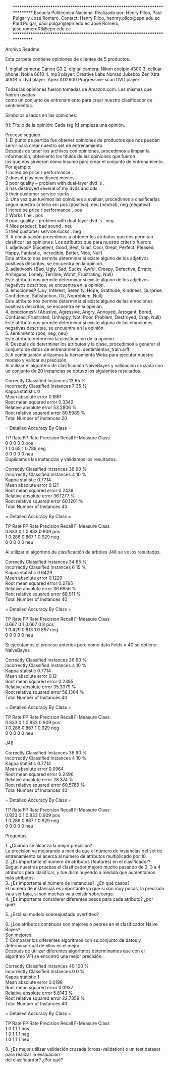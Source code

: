 <ul>
<p>*****************************************************************************
Escuela Politecnica Nacional
Realizado por: Henry Pilco, Paul Pulgar y José Romero.
Contact:
Henry Pilco, hennry.pilco@epn.edu.ec
Paul Pulgar, paul.pulgar@epn.edu.ec
José Romero, jose.romero03@epn.edu.ec
*****************************************************************************</p>
</ul>
Archivo Readme
<p>Esta carpeta contiene opiniones de clientes de 5 productos.</p>
1. digital camera: Canon G3 2. digital camera: Nikon coolpix 4300 3. celluar phone:  Nokia 6610 4. mp3 player:     Creative Labs Nomad Jukebox Zen Xtra 40GB 5. dvd player:     Apex <span class="caps">AD2600</span> Progressive-scan <span class="caps">DVD</span> player
<p>Todas las opiniones fueron tomadas de Amazon.com. Las mismas que fueron usadas<br />
como un conjunto de entrenamiento para crear nuestro clasificador de sentimientos.</p>
<p>Símbolos usados en las opiniones: </p>
[t]: Título de la opinión: Cada tag [t] empieza una opinión.
<p>Proceso seguido.<br />
1. El punto de partida fue obtener opiniones de productos que nos puedan servir para crear nuestro set de entrenamiento.<br />
   Después de tener los archivos con opiniones, procedimos a limpiar la información, obteniento los títulos de las opiniones que fueron<br />
   los que nos sirvieron como insumo para crear el conjunto de entrenamiento. Por ejemplo:<br />
	1 incredibe price / performance . <br />
	2 doesnt play new disney movies . <br />
	3 poor quality &#8211; problem with dual-layer dvd &#8216;s . <br />
	4 has destroyed several of my dvds and cds . <br />
	5 their customer service sucks . <br />
2. Una vez que tuvimos las opiniones a evaluar, procedimos a clasificarlas segun nuestro criterio en: pos (positiva), neu (neutral), neg (negativa).<br />
	1 incredibe price / performance . pos<br />
	2 Works fine . pos<br />
	3 poor quality &#8211; problem with dual-layer dvd &#8216;s . neg<br />
	4 Nice product, bad sound . neu<br />
	5 their customer service sucks . neg<br />
3. A continuación procedimos a obtener los atributos que nos permitan clasificar las opiniones. Los atributos que para nuestro criterio fueron:<br />
	1. adjetivosP {Excellent, Good, Best, Glad, Cool, Great, Perfect, Pleased, Happy, Fantastic, Incredible, Better, Nice, Null}<br />
	   Este atributo nos permite determinar si existe alguno de los adjetivos positivos descritos, se encuentra en la opinión.<br />
	2. adjetivosN {Bad, Ugly, Sad, Sucks, Awful, Creepy, Defective, Erratic, Ambiguos, Lonely, Terrible, Worst, Frustrating, Null}<br />
	   Este atributo nos permite determinar si existe alguno de los adjetivos negativos descritos, se encuentra en la opinión.<br />
	3. emocionesP {Joy, Interest, Serenity, Hope, Gratitude, Kindness, Surprise, Confidence, Satisfaction, Ok, Noproblem, Null} <br />
	   Este atributo nos permite determinar si existe alguno de las emociones positivas descritas, se encuentra en la opinión.<br />
	4. emocionesN {Abusive, Agressive, Angry, Annoyed, Arrogant, Bored, Confused, Frustrated, Unhappy, Not, Poor, Problem, Destroyed, Crap, Null}<br />
	   Este atributo nos permite determinar si existe alguna de las emociones negativas descritas, se encuentra en la opinión.<br />
	5. sentimiento {pos, neg, neu}<br />
	   Este atributo determina la clasificación de la opinión.<br />
4. Después de determinar los atributos y la clase, procedimos a generar el conjunto de datos de entrenamiento. sentimientos_train.arff<br />
5. A continuación utilizamos la herramienta Weka para ejecutar nuestro modelo y validar su precisión.<br />
	Al utilizar el algoritmo de clasificación NaiveBayes y validación cruzada con un conjunto de 20 instancias se obtuvo los siguientes resultados.</p>
<p>Correctly Classified Instances          13               65      %<br />
Incorrectly Classified Instances         7               35      %<br />
Kappa statistic                          0     <br />
Mean absolute error                      0.1861<br />
Root mean squared error                  0.3342<br />
Relative absolute error                 53.2806 %<br />
Root relative squared error             80.5989 %<br />
Total Number of Instances               20     </p>
<p>= Detailed Accuracy By Class =</p>
<p>TP Rate   FP Rate   Precision   Recall  F-Measure   Class<br />
  0         0          0         0         0        pos<br />
  1         1          0.65      1         0.788    neg<br />
  0         0          0         0         0        neu<br />
	Duplicamos las instancias y validamos los resultados.</p>
<p>Correctly Classified Instances          36               90      %<br />
Incorrectly Classified Instances         4               10      %<br />
Kappa statistic                          0.7714<br />
Mean absolute error                      0.121 <br />
Root mean squared error                  0.2439<br />
Relative absolute error                 36.1277 %<br />
Root relative squared error             60.1201 %<br />
Total Number of Instances               40     </p>
<p>= Detailed Accuracy By Class =</p>
<p>TP Rate   FP Rate   Precision   Recall  F-Measure   Class<br />
  0.833     0          1         0.833     0.909    pos<br />
  1         0.286      0.867     1         0.929    neg<br />
  0         0          0         0         0        neu</p>
<p>Al utilizar el algoritmo de clasificación de arboles <span class="caps">J48</span> se ve los resultados.</p>
<p>Correctly Classified Instances          34               85      %<br />
Incorrectly Classified Instances         6               15      %<br />
Kappa statistic                          0.6429<br />
Mean absolute error                      0.1229<br />
Root mean squared error                  0.2795<br />
Relative absolute error                 36.6956 %<br />
Root relative squared error             68.911  %<br />
Total Number of Instances               40     </p>
<p>= Detailed Accuracy By Class =</p>
<p>TP Rate   FP Rate   Precision   Recall  F-Measure   Class<br />
  0.667     0          1         0.667     0.8      pos<br />
  1         0.429      0.813     1         0.897    neg<br />
  0         0          0         0         0        neu</p>
<p>Si ejecutamos el proceso anterios pero como dato Folds = 40 se obtiene:<br />
NaiveBayes</p>
<p>Correctly Classified Instances          36               90      %<br />
Incorrectly Classified Instances         4               10      %<br />
Kappa statistic                          0.7714<br />
Mean absolute error                      0.12  <br />
Root mean squared error                  0.2395<br />
Relative absolute error                 35.3379 %<br />
Root relative squared error             58.1304 %<br />
Total Number of Instances               40     </p>
<p>= Detailed Accuracy By Class =</p>
<p>TP Rate   FP Rate   Precision   Recall  F-Measure   Class<br />
  0.833     0          1         0.833     0.909    pos<br />
  1         0.286      0.867     1         0.929    neg<br />
  0         0          0         0         0        neu</p>
<p><span class="caps">J48</span></p>
<p>Correctly Classified Instances          36               90      %<br />
Incorrectly Classified Instances         4               10      %<br />
Kappa statistic                          0.7714<br />
Mean absolute error                      0.0964<br />
Root mean squared error                  0.2496<br />
Relative absolute error                 28.374  %<br />
Root relative squared error             60.5789 %<br />
Total Number of Instances               40     </p>
<p>= Detailed Accuracy By Class =</p>
<p>TP Rate   FP Rate   Precision   Recall  F-Measure   Class<br />
  0.833     0          1         0.833     0.909    pos<br />
  1         0.286      0.867     1         0.929    neg<br />
  0         0          0         0         0        neu</p>
<p>Preguntas.</p>
<p>1. ¿Cuándo se alcanza la mejor precisión?<br />
	La precisión va mejorando a medida que el número de instancias del set de entrenamiento se acerca al número de atributos multiplicado por 10.<br />
2. ¿Es importante el número de atributos (features) en el clasificador?<br />
	Según nuestras pruebas el clasificador mejoró mucho pasando de 2, 3 a 4 atributos para clasificar, y fue disminuyendo a medida que aumentamos más atributos.<br />
3. ¿Es importante el número de instancias?. ¿En qué casos?<br />
	El número de instancias es importante ya que si son muy pocas, la precisión va a ser baja, si son muchas va a existir sobrecarga. <br />
4. ¿Es importante considerar diferentes pesos para cada atributo? ¿por qué?</p>
<p>5. ¿Está su modelo sobreajustado overfitted?</p>
<p>6. ¿Los atributos contínuos son mejores o peores en el clasificador Naive Bayes?<br />
	Son mejores.<br />
7. Comparar los diferentes algoritmos con su conjunto de datos y determinar cuál de ellos es el mejor.<br />
	Después de utilizar diferentes algoritmos determinamos que con el algoritmo <span class="caps">VFI</span> se encontró una mejor precisión.</p>
<p>Correctly Classified Instances          40              100      %<br />
Incorrectly Classified Instances         0                0      %<br />
Kappa statistic                          1     <br />
Mean absolute error                      0.0198<br />
Root mean squared error                  0.0937<br />
Relative absolute error                  5.8143 %<br />
Root relative squared error             22.7359 %<br />
Total Number of Instances               40     </p>
<p>= Detailed Accuracy By Class =</p>
<p>TP Rate   FP Rate   Precision   Recall  F-Measure   Class<br />
  1         0          1         1         1        pos<br />
  1         0          1         1         1        neg<br />
  1         0          1         1         1        neu</p>
<p>8. ¿Es mejor utilizar validación cruzada (cross-validation) o un test dataset para realizar la evaluación<br />
del clasificardor? ¿Por qué?</p>
